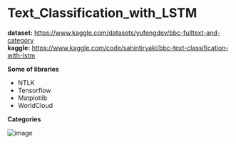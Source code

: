 # Text_Classification_with_LSTM


**dataset:** https://www.kaggle.com/datasets/yufengdev/bbc-fulltext-and-category <br>
**kaggle:** https://www.kaggle.com/code/sahintiryaki/bbc-text-classification-with-lstm

**Some of libraries**
<ul>

<li>NTLK</li>
<li>Tensorflow</li>
<li>Matplotlib</li>
<li>WorldCloud</li>
</ul>

**Categories**

![image](https://user-images.githubusercontent.com/59391291/191514359-557f9ed1-f56e-4c31-98c8-3f54329f2ea5.png)


